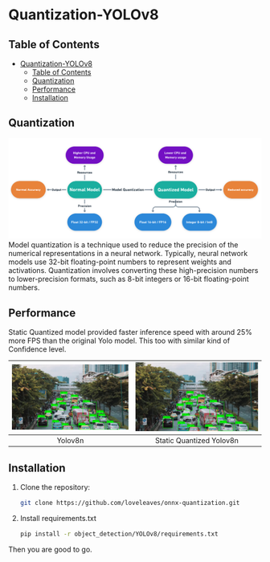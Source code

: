 # Quantization-YOLOv8

## Table of Contents

- [Quantization-YOLOv8](#quantization-yolov8)
  - [Table of Contents](#table-of-contents)
  - [Quantization](#quantization)
  - [Performance](#performance)
  - [Installation](#installation)


## Quantization
![Model Quantization](Quantized.png)
Model quantization is a technique used to reduce the precision of the numerical representations in a neural network. Typically, neural network models use 32-bit floating-point numbers to represent weights and activations. Quantization involves converting these high-precision numbers to lower-precision formats, such as 8-bit integers or 16-bit floating-point numbers.

## Performance
Static Quantized model provided faster inference speed with around 25% more FPS than the original Yolo model.
This too with similar kind of Confidence level.

| ![Image 1](results/yolov8n.jpg)      | ![Image 2](results/static_quantized.jpg) |
|:-------------------:|:----------------------------------------:|
|      Yolov8n       |         Static Quantized Yolov8n         |


## Installation

1. Clone the repository:
   ```bash
   git clone https://github.com/loveleaves/onnx-quantization.git
   
2. Install requirements.txt
   ```bash
   pip install -r object_detection/YOLOv8/requirements.txt
Then you are good to go.
